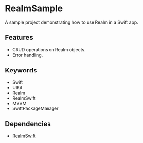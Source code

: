 # RealmSample

A sample project demonstrating how to use Realm in a Swift app. 

## Features

- CRUD operations on Realm objects.
- Error handling.

## Keywords

- Swift
- UIKit
- Realm
- RealmSwift
- MVVM
- SwiftPackageManager

## Dependencies 

- [RealmSwift](https://github.com/realm/realm-swift)
